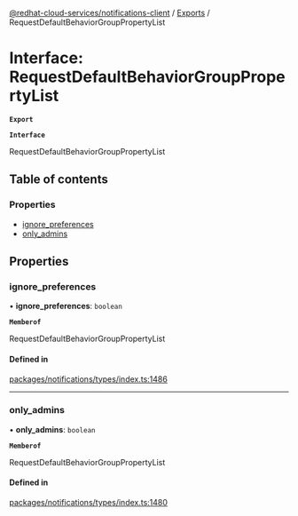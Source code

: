 [@redhat-cloud-services/notifications-client](../README.md) / [Exports](../modules.md) / RequestDefaultBehaviorGroupPropertyList

# Interface: RequestDefaultBehaviorGroupPropertyList

**`Export`**

**`Interface`**

RequestDefaultBehaviorGroupPropertyList

## Table of contents

### Properties

- [ignore\_preferences](RequestDefaultBehaviorGroupPropertyList.md#ignore_preferences)
- [only\_admins](RequestDefaultBehaviorGroupPropertyList.md#only_admins)

## Properties

### ignore\_preferences

• **ignore\_preferences**: `boolean`

**`Memberof`**

RequestDefaultBehaviorGroupPropertyList

#### Defined in

[packages/notifications/types/index.ts:1486](https://github.com/mkholjuraev/javascript-clients/blob/master/packages/notifications/types/index.ts#L1486)

___

### only\_admins

• **only\_admins**: `boolean`

**`Memberof`**

RequestDefaultBehaviorGroupPropertyList

#### Defined in

[packages/notifications/types/index.ts:1480](https://github.com/mkholjuraev/javascript-clients/blob/master/packages/notifications/types/index.ts#L1480)
